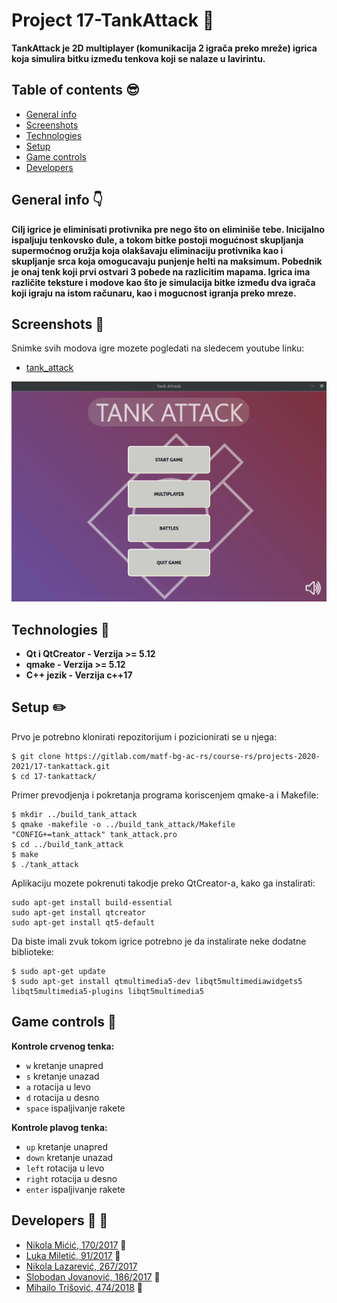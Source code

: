 # Project 17-TankAttack :memo: 	

**TankAttack je 2D multiplayer (komunikacija 2 igrača preko mreže) igrica koja simulira bitku između tenkova koji se nalaze u lavirintu.**  

## Table of contents :sunglasses:	
* [General info](#general-info-point_down)
* [Screenshots](#screenshots-dart)
* [Technologies](#technologies-wrench)
* [Setup](#setup-pencil2)
* [Game controls](#game-controls-selfie)
* [Developers](#developers-punch-muscle)

## General info :point_down:
**Cilj igrice je eliminisati protivnika pre nego što on eliminiše tebe.
Inicijalno ispaljuju tenkovsko đule, a tokom bitke postoji mogućnost skupljanja supermoćnog oružja koja olakšavaju eliminaciju protivnika kao i skupljanje srca koja omogucavaju punjenje helti na maksimum.
Pobednik je onaj tenk koji prvi ostvari 3 pobede na razlicitim mapama.
Igrica ima različite teksture i modove kao što je simulacija bitke između dva igrača koji igraju na istom računaru, kao i mogucnost igranja preko mreze.**

## Screenshots :dart:
Snimke svih modova igre mozete pogledati na sledecem youtube linku:
* [tank_attack](https://www.youtube.com/playlist?list=PLzcUic-tf2LSq8aBPbCxmtnR_erb_Fu7O)

![Example screenshot](./screenshots/tank_attack_final_gif.gif)

## Technologies :wrench:
- **Qt i QtCreator - Verzija >= 5.12**
- **qmake - Verzija >= 5.12**
- **C++ jezik - Verzija c++17**

## Setup :pencil2:
Prvo je potrebno klonirati repozitorijum i pozicionirati se u njega:
```
$ git clone https://gitlab.com/matf-bg-ac-rs/course-rs/projects-2020-2021/17-tankattack.git
$ cd 17-tankattack/
```

Primer prevodjenja i pokretanja programa koriscenjem qmake-a i Makefile:
``` 
$ mkdir ../build_tank_attack
$ qmake -makefile -o ../build_tank_attack/Makefile "CONFIG+=tank_attack" tank_attack.pro
$ cd ../build_tank_attack
$ make 
$ ./tank_attack
```
Aplikaciju mozete pokrenuti takodje preko QtCreator-a, kako ga instalirati:
```
sudo apt-get install build-essential
sudo apt-get install qtcreator
sudo apt-get install qt5-default
```
Da biste imali zvuk tokom igrice potrebno je da instalirate neke dodatne biblioteke:
```
$ sudo apt-get update
$ sudo apt-get install qtmultimedia5-dev libqt5multimediawidgets5 libqt5multimedia5-plugins libqt5multimedia5
```

## Game controls :selfie:
**Kontrole crvenog tenka:**       
- ```w``` kretanje unapred
- ```s``` kretanje unazad
- ```a``` rotacija u levo
- ```d``` rotacija u desno
- ```space``` ispaljivanje rakete

**Kontrole plavog tenka:**       
- ```up``` kretanje unapred
- ```down``` kretanje unazad
- ```left``` rotacija u levo
- ```right``` rotacija u desno
- ```enter``` ispaljivanje rakete

## Developers :punch: :muscle:

- [Nikola Mićić, 170/2017](https://gitlab.com/nikolamicic) :boy:
- [Luka Miletić, 91/2017](https://gitlab.com/lukamileticc) :man:
- [Nikola Lazarević, 267/2017](https://gitlab.com/_nikolalazarevic) 
- [Slobodan Jovanović, 186/2017](https://gitlab.com/Sloba98) :man_with_gua_pi_mao:
- [Mihailo Trišović, 474/2018](https://gitlab.com/mihailotrisovic) :baby:
